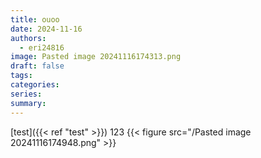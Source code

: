 ```yaml
---
title: ouoo
date: 2024-11-16
authors:
  - eri24816
image: Pasted image 20241116174313.png
draft: false
tags: 
categories: 
series: 
summary:
---
```

[test]({{< ref "test" >}})
123
{{< figure src="/Pasted image 20241116174948.png"  >}}